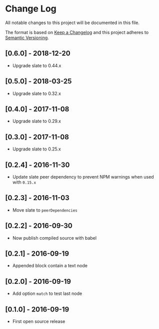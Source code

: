 # Change Log
All notable changes to this project will be documented in this file.

The format is based on [Keep a Changelog](http://keepachangelog.com/) and this project adheres to [Semantic Versioning](http://semver.org/).

## [0.6.0] - 2018-12-20

- Upgrade slate to 0.44.x

## [0.5.0] - 2018-03-25

- Upgrade slate to 0.32.x

## [0.4.0] - 2017-11-08

- Upgrade slate to 0.29.x

## [0.3.0] - 2017-11-08

- Upgrade slate to 0.25.x

## [0.2.4] - 2016-11-30
- Update slate peer dependency to prevent NPM warnings when used with `0.15.x`

## [0.2.3] - 2016-11-03
- Move slate to `peerDependencies`

## [0.2.2] - 2016-09-30
- Now publish compiled source with babel

## [0.2.1] - 2016-09-19
- Appended block contain a text node

## [0.2.0] - 2016-09-19
- Add option `match` to test last node

## [0.1.0] - 2016-09-19
- First open source release
